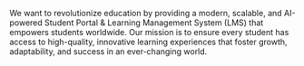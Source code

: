 We want to revolutionize education by providing a modern, scalable, and AI-powered Student Portal & Learning Management System (LMS) that empowers students worldwide. 
Our mission is to ensure every student has access to high-quality, innovative learning experiences that foster growth, adaptability, and success in an ever-changing world.


